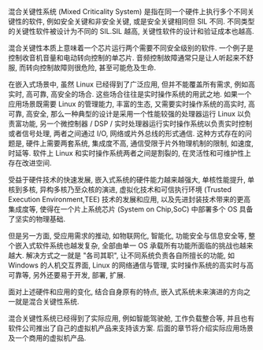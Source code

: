 
混合关键性系统 (Mixed Criticality System) 是指在同一个硬件上执行多个不同关键性的软件, 例如安全关键和非安全关键, 或是安全关键相同但 SIL 不同. 不同类型的关键性软件被设计为不同的 SIL.SIL 越高, 关键性软件的设计和验证成本也越高.

混合关键性本质上意味着一个芯片运行两个需要不同安全级别的软件. 一个例子是控制收音机音量和电动转向控制的单芯片. 音频控制故障通常只是让人听起来不舒服, 而转向控制故障则很危险, 甚至可能危及生命.

在嵌入式场景中, 虽然 Linux 已经得到了广泛应用, 但并不能覆盖所有需求, 例如高实时, 高可靠, 高安全的场合. 这些场合往往是实时操作系统的用武之地. 如果一个应用场景既需要 Linux 的管理能力, 丰富的生态, 又需要实时操作系统的高实时, 高可靠, 高安全, 那么一种典型的设计是采用一个性能较强的处理器运行 Linux 以负责富功能, 另一个微控制器 / DSP / 实时处理器运行实时操作系统以负责实时控制或者信号处理, 两者之间通过 I/O, 网络或片外总线的形式通信. 这种方式存在的问题是, 硬件上需要两套系统, 集成度不高, 通信受限于片外物理机制的限制, 如速度, 时延等. 软件上 Linux 和实时操作系统两者之间是割裂的, 在灵活性和可维护性上存在改进空间.

受益于硬件技术的快速发展, 嵌入式系统的硬件能力越来越强大, 单核性能提升, 单核到多核, 异构多核乃至众核的演进, 虚拟化技术和可信执行环境 (Trusted Execution Environment,TEE) 技术的发展和应用, 以及先进封装技术带来的更高集成度等, 使得在一个片上系统芯片 (System on Chip,SoC) 中部署多个 OS 具备了坚实的物理基础.

但是另一方面, 受应用需求的推动, 如物联网化, 智能化, 功能安全与信息安全等, 整个嵌入式软件系统也越发复杂, 全部由单一 OS 承载所有功能所面临的挑战也越来越大. 解决方式之一就是 "各司其职"​, 让不同系统负责各自所擅长的功能, 如 Windows 的人机交互界面, Linux 的网络通信与管理, 实时操作系统的高实时与高可靠等, 另外还要易于开发, 部署, 扩展.

面对上述硬件和应用的变化, 结合自身原有的特点, 嵌入式系统未来演进的方向之一就是混合关键性系统.

混合关键性系统已经得到了实际应用, 例如智能驾驶舱, 工作负载整合等, 并且也有软件公司推出了自己的虚拟机产品来支持该方案. 后面的章节将介绍实际应用场景及一个商用的虚拟机产品.


